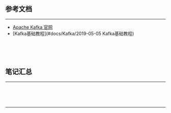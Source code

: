 ## 参考文档

---

* [Apache Kafka 官网](http://kafka.apache.org/)
* [Kafka基础教程](#docs/Kafka/2019-05-05 Kafka基础教程)



<br/><br/><br/>



## 笔记汇总

---





<br/><br/><br/>

---


